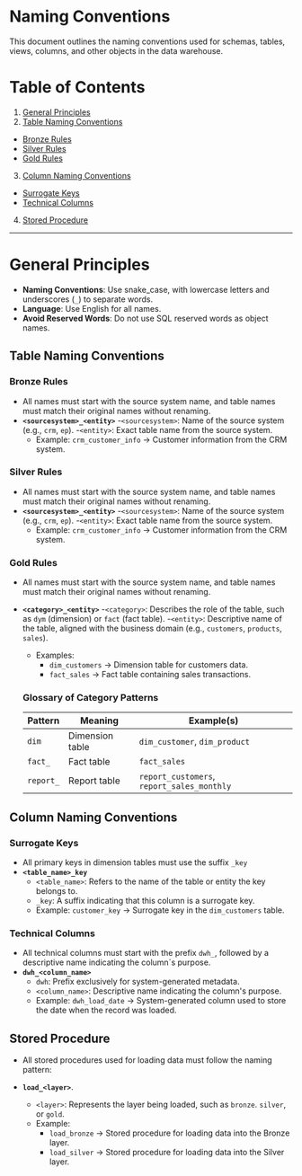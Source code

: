 # **Naming Conventions**

This document outlines the naming conventions used for schemas, tables, views, columns, and other objects in the data warehouse.

# **Table of Contents**

1. [General Principles](#general-principles)
2. [Table Naming Conventions](#table-naming-conventions)
  - [Bronze Rules](#bronze-rules)
  - [Silver Rules](#silver-rules)
  - [Gold Rules](#gold-rules)
3. [Column Naming Conventions](#column-naming-conventions)
  - [Surrogate Keys](#surrogate-keys)
  - [Technical Columns](#technical-columns)
4. [Stored Procedure](#stored-procedure-naming-conventions)

---

# **General Principles**

- **Naming Conventions**: Use snake_case, with lowercase letters and underscores (`_`) to separate words.
- **Language**: Use English for all names.
- **Avoid Reserved Words**: Do not use SQL reserved words as object names.

## **Table Naming Conventions**

### **Bronze Rules**
- All names must start with the source system name, and table names must match their original names without renaming.
- **`<sourcesystem>_<entity>`**
  -`<sourcesystem>`: Name of the source system (e.g., `crm`, `ep`).
  -`<entity>`: Exact table name from the source system.
  - Example: `crm_customer_info` → Customer information from the CRM system.

 ### **Silver Rules**
- All names must start with the source system name, and table names must match their original names without renaming.
- **`<sourcesystem>_<entity>`**
  -`<sourcesystem>`: Name of the source system (e.g., `crm`, `ep`).
  -`<entity>`: Exact table name from the source system.
  - Example: `crm_customer_info` → Customer information from the CRM system.
 
 ### **Gold Rules**
- All names must start with the source system name, and table names must match their original names without renaming.
- **`<category>_<entity>`**
  -`<category>`: Describes the role of the table, such as `dym` (dimension) or `fact` (fact table).
  -`<entity>`: Descriptive name of the table, aligned with the business domain (e.g., `customers`, `products`, `sales`).
  - Examples:
      - `dim_customers` → Dimension table for customers data.
      - `fact_sales` → Fact table containing sales transactions.
   
  ### **Glossary of Category Patterns**

  | Pattern    | Meaning           | Example(s)                                  |
  |------------|-------------------|---------------------------------------------|
  | `dim`      | Dimension table   | `dim_customer`, `dim_product`               |
  | `fact_`    | Fact table        | `fact_sales`                                |
  | `report_`  | Report table      | `report_customers`, `report_sales_monthly`  |

## **Column Naming Conventions**

### **Surrogate Keys**
 - All primary keys in dimension tables must use the suffix `_key`
 - **`<table_name>_key`**
    - `<table_name>`: Refers to the name of the table or entity the key belongs to.
    - `_key`: A suffix indicating that this column is a surrogate key.
    - Example: `customer_key` → Surrogate key in the `dim_customers` table.

### **Technical Columns**
- All technical columns must start with the prefix `dwh_`, followed by a descriptive name indicating the column´s purpose.
- **`dwh_<column_name>`**
  - `dwh`: Prefix exclusively for system-generated metadata.
  - `<column_name>`: Descriptive name indicating the column's purpose.
  - Example: `dwh_load_date` → System-generated column used to store the date when the record was loaded.

## **Stored Procedure**

- All stored procedures used for loading data must follow the naming pattern:
- **`load_<layer>`**.

  - `<layer>`: Represents the layer being loaded, such as `bronze`. `silver`, or `gold`.
  - Example:
    - `load_bronze` → Stored procedure for loading data into the Bronze layer.
    - `load_silver` → Stored procedure for loading data into the Silver layer. 

